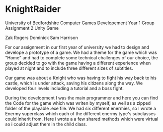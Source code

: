 # KnightRaider
University of Bedfordshire
Computer Games Developement
Year 1
Group Assignment 2 Unity Game

Zak Rogers
Dominick
Sam Harrison


For our assignment in our first year of university we had to design and develope a prototype of a game. We had a theme for the game which was "Home" and had to complete some technical challenges of our choice, the group decided to go with the game having a different experience when played at night and to include three different sizes of subtitles. 

Our game was about a Knight who was having to fight his way back to his castle, which is under attack, saving his citizens along the way. We developed four levels including a tutorial and a boss fight. 

During the development I was the main programmer and here you can find the Code for the game which was writen by myself, as well as a zipped folder of the playable .exe file. We had six different enermies, so I wrote a Enermy superclass which each of the different enermy type's subclasses could inherit from. Here i wrote a a few shared methods which were virtual so i could adjust them in the child class.
